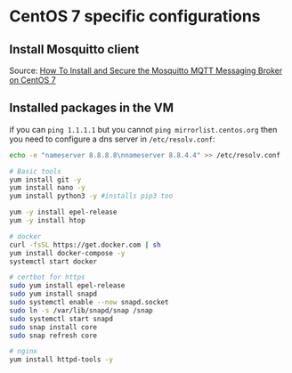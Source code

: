 # CentOS 7 specific configurations

## Install Mosquitto client

Source: [How To Install and Secure the Mosquitto MQTT Messaging Broker on CentOS 7](https://www.digitalocean.com/community/tutorials/how-to-install-and-secure-the-mosquitto-mqtt-messaging-broker-on-centos-7)

## Installed packages in the VM

if you can `ping 1.1.1.1` but you cannot `ping mirrorlist.centos.org` then you need to configure a dns server in `/etc/resolv.conf`:

```bash
echo -e "nameserver 8.8.8.8\nnameserver 8.8.4.4" >> /etc/resolv.conf
```

```bash
# Basic tools
yum install git -y 
yum install nano -y 
yum install python3 -y #installs pip3 too

yum -y install epel-release
yum -y install htop

# docker 
curl -fsSL https://get.docker.com | sh
yum install docker-compose -y
systemctl start docker

# certbot for https
sudo yum install epel-release
sudo yum install snapd
sudo systemctl enable --now snapd.socket
sudo ln -s /var/lib/snapd/snap /snap
sudo systemctl start snapd
sudo snap install core
sudo snap refresh core

# nginx
yum install httpd-tools -y
```
